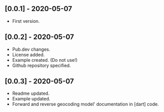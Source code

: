 ## [0.0.1] - 2020-05-07

* First version.

## [0.0.2] - 2020-05-07

* Pub.dev changes.
* License added.
* Example created. (Do not use!)
* Github repository specified.

## [0.0.3] - 2020-05-07

* Readme updated.
* Example updated.
* Forward and reverse geocoding model' documentation in [dart] code.